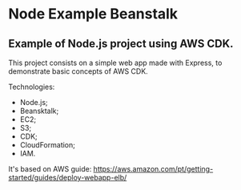 # Node Example Beanstalk

## Example of Node.js project using AWS CDK.

This project consists on a simple web app made with Express, to demonstrate basic concepts of AWS CDK.

Technologies:

- Node.js;
- Beansktalk;
- EC2;
- S3;
- CDK;
- CloudFormation;
- IAM.

It's based on AWS guide:
https://aws.amazon.com/pt/getting-started/guides/deploy-webapp-elb/